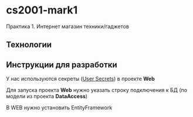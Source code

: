 # cs2001-mark1
Практика 1. Интернет магазин техники/гаджетов

## Технологии

## Инструкции для разработки
У нас используются cекреты ([User Secrets](https://docs.microsoft.com/en-us/aspnet/core/security/app-secrets?view=aspnetcore-3.1&tabs=windows)) в проекте **Web**

Для запуска проекта **Web** нужно указать строку подключения к БД (по модели из проекта **DataAccess**)

В WEB нужно установить EntityFramework 